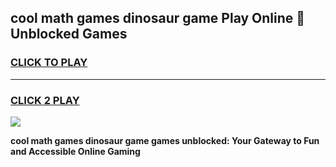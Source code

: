 
## cool math games dinosaur game Play Online 👋 Unblocked Games
<h3>
<a href="https://news.freeplayer.one?title=cool_math_games_dinosaur_game&ref=17CMG">CLICK TO PLAY</a></h3>
<hr>

<h3>
<a href="https://news.freeplayer.one?title=cool_math_games_dinosaur_game&ref=17CMG">CLICK 2 PLAY</a>
  
</h3>

<a href="https://news.freeplayer.one?title=cool_math_games_dinosaur_game&ref=17CMG/"><img src="https://clearcache.store/games.png"></a>


**cool math games dinosaur game games unblocked: Your Gateway to Fun and Accessible Online Gaming**
